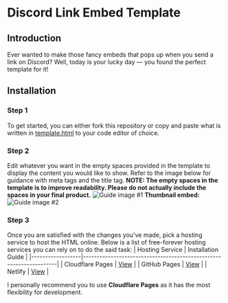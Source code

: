 # Discord Link Embed Template
## Introduction
Ever wanted to make those fancy embeds that pops up when you send a link on Discord? Well, today is your lucky day — you found the perfect template for it!
## Installation
### Step 1
To get started, you can either fork this repository or copy and paste what is written in [template.html](https://github.com/KnightTheFluff/discord-link-embed/blob/main/template.html) to your code editor of choice.
### Step 2
Edit whatever you want in the empty spaces provided in the template to display the content you would like to show. Refer to the image below for guidance with meta tags and the title tag.
**NOTE: The empty spaces in the template is to improve readability. Please do not actually include the spaces in your final product.**
![Guide image #1](https://github.com/KnightTheFluff/discord-link-embed/blob/main/guide-images/guide.png "Tag navigation.")
**Thumbnail embed:**<br>
![Guide image #2](https://github.com/KnightTheFluff/discord-link-embed/blob/main/guide-images/guide2.png "Thumbnail version.")
### Step 3
Once you are satisfied with the changes you've made, pick a hosting service to host the HTML online.
Below is a list of free-forever hosting services you can rely on to do the said task:
| Hosting Service  | Installation Guide                                                 |
|------------------|--------------------------------------------------------------------|
| Cloudflare Pages | [View](https://developers.cloudflare.com/pages/get-started/guide/) |
| GitHub Pages     | [View](https://docs.github.com/en/pages/quickstart)                |
| Netlify          | [View](https://docs.netlify.com/get-started/)                      |

I personally recommend you to use **Cloudflare Pages** as it has the most flexibility for development.


